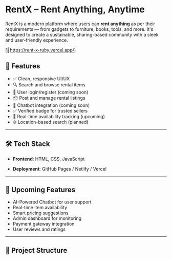 # RentX – Rent Anything, Anytime

RentX is a modern platform where users can **rent anything** as per their requirements — from gadgets to furniture, books, tools, and more. It's designed to create a sustainable, sharing-based community with a sleek and user-friendly experience.

[🚀https://rent-x-ruby.vercel.app/) 

## 🌟 Features

- ✅ Clean, responsive UI/UX
- 🔍 Search and browse rental items
- 👤 User login/register (coming soon)
- 📦 Post and manage rental listings
- 💬 Chatbot integration (coming soon)
- ✅ Verified badge for trusted sellers
- 📅 Real-time availability tracking (upcoming)
- 🌐 Location-based search (planned)

---

## 🛠 Tech Stack

- **Frontend**: HTML, CSS, JavaScript  

- **Deployment**: GitHub Pages / Netlify / Vercel

---

## 🚧 Upcoming Features

- AI-Powered Chatbot for user support
- Real-time item availability
- Smart pricing suggestions
- Admin dashboard for monitoring
- Payment gateway integration
- User reviews and ratings

---

## 📁 Project Structure

